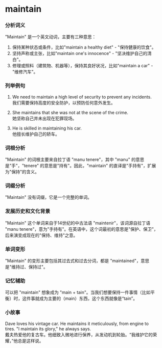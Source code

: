 # maintain

### 分析词义

  

"Maintain" 是一个英文动词，主要有三种意思：

  

1.  保持某种状态或条件，比如"maintain a healthy diet" - "保持健康的饮食"。
2.  坚持声称或主张，比如"maintain one's innocence" - "坚决维护自己的清白"。
3.  修理或照料（建筑物、机器等），保持其良好状况，比如"maintain a car" - "维修汽车"。

  

### 列举例句

  

1.  We need to maintain a high level of security to prevent any incidents.  
    我们需要保持高度的安全防护，以预防任何意外发生。
    
      
    
2.  She maintains that she was not at the scene of the crime.  
    她坚称自己并未出现在犯罪现场。
    
      
    
3.  He is skilled in maintaining his car.  
    他擅长维护自己的轿车。
    
      
    

  

### 词根分析

  

"Maintain" 的词根主要来自拉丁语 "manu tenere"，其中 "manu" 的意思是"手"，"tenere" 的意思是"持有"。因此，"maintain" 的直译是"手持有"，扩展为"保持"的含义。

  

### 词缀分析

  

"Maintain" 没有词缀，它是一个完整的单词。

  

### 发展历史和文化背景

  

"Maintain" 这个单词来自于14世纪的中古法语 "maintenir"，该词源自拉丁语 "manu tenere"，意为"手持有"。在英语中，这个词最初的意思是"保护、保卫"，后来演变成现在的"保持、维持"之意。

  

### 单词变形

  

"Maintain" 的变形主要包括其过去式和过去分词，都是 "maintained"，意思是"维持过、保持过"。

  

### 记忆辅助

  

可以把 "maintain" 想象成为 "main + tain"。当我们想要保持一件事情（比如平衡）时，这件事就成为主要的（main）东西，这个东西就像是“tain”。

  

### 小故事

  

Dave loves his vintage car. He maintains it meticulously, from engine to tires. "I maintain its glory," he always says.  
戴夫热爱他的复古车。他细致入微地进行保养，从发动机到轮胎。“我维护它的荣耀，”他总是这样说。
